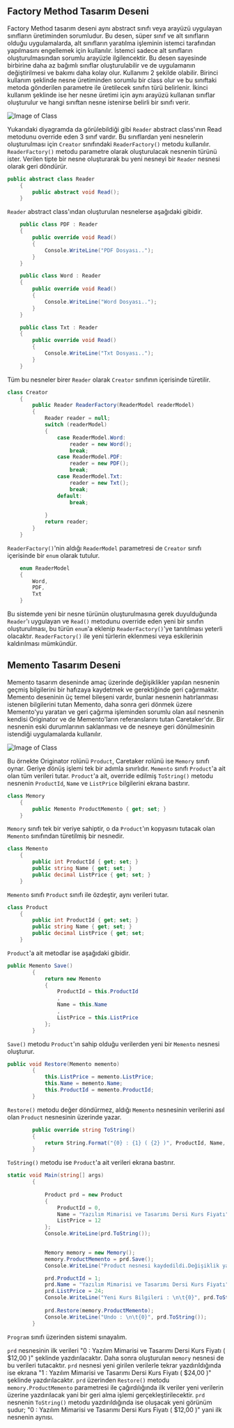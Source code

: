 ## Factory Method Tasarım Deseni

Factory Method tasarım deseni aynı abstract sınıfı veya arayüzü uygulayan sınıfların üretiminden sorumludur. Bu desen, süper sınıf ve alt sınıfların olduğu uygulamalarda, alt sınıfların yaratılma işleminin istemci tarafından yapılmasını engellemek için kullanılır. İstemci sadece alt sınıfların oluşturulmasından sorumlu arayüzle ilgilencektir. Bu desen sayesinde birbirine daha az bağımlı sınıflar oluşturulabilir ve de uygulamanın değiştirilmesi ve bakımı daha kolay olur. 
Kullanımı 2 şekilde olabilir. Birinci kullanım şeklinde nesne üretiminden sorumlu bir class olur ve bu sınıftaki metoda gönderilen parametre ile üretilecek sınıfın türü belirlenir. İkinci kullanım şeklinde ise her nesne üretimi için aynı arayüzü kullanan sınıflar oluşturulur ve hangi sınıftan nesne istenirse belirli bir sınıfı verir.

![Image of Class](https://github.com/TansuCam/yazilim-mimarisi-ve-tasarimi/blob/master/FactoryMethodTasarimDeseni.png)

Yukarıdaki diyagramda da görülebildiği gibi `Reader` abstract class'ının Read metodunu override eden 3 sınıf vardır. Bu sınıflardan yeni nesnelerin oluşturulması için `Creator` sınıfındaki `ReaderFactory()` metodu kullanılır. `ReaderFactory()` metodu parametre olarak oluşturulacak nesnenin türünü ister. Verilen tipte bir nesne oluşturarak bu yeni nesneyi bir `Reader` nesnesi olarak geri döndürür. 

```cs
public abstract class Reader
    {
        public abstract void Read();
    }
```

`Reader` abstract class'ından oluşturulan nesnelerse aşağıdaki gibidir.

```cs
    public class PDF : Reader
    {
        public override void Read()
        {
            Console.WriteLine("PDF Dosyası..");
        }
    }

    public class Word : Reader
    {
        public override void Read()
        {
            Console.WriteLine("Word Dosyası..");
        }
    }

    public class Txt : Reader
    {
        public override void Read()
        {
            Console.WriteLine("Txt Dosyası..");
        }
    }
```

Tüm bu nesneler birer `Reader` olarak `Creator` sınıfının içerisinde türetilir.

```cs
class Creator
    {
        public Reader ReaderFactory(ReaderModel readerModel)
        {
            Reader reader = null;
            switch (readerModel)
            {
                case ReaderModel.Word:
                    reader = new Word();
                    break;
                case ReaderModel.PDF:
                    reader = new PDF();
                    break;
                case ReaderModel.Txt:
                    reader = new Txt();
                    break;
                default:
                    break;
                    
            }
            return reader;
        }
    }
```

`ReaderFactory()`'nin aldığı `ReaderModel` parametresi de `Creator` sınıfı içerisinde bir `enum` olarak tutulur.

```cs
    enum ReaderModel
    {
        Word,
        PDF,
        Txt
    }
```

Bu sistemde yeni bir nesne türünün oluşturulmasına gerek duyulduğunda `Reader`'ı uygulayan ve `Read()` metodunu override eden yeni bir sınıfın oluşturulması, bu türün `enum`'a eklenip `ReaderFactory()`'ye tanıtılması yeterli olacaktır. `ReaderFactory()` ile yeni türlerin eklenmesi veya eskilerinin kaldırılması mümkündür. 

## Memento Tasarım Deseni

Memento tasarım deseninde amaç üzerinde değişiklikler yapılan nesnenin geçmiş bilgilerini bir hafızaya kaydetmek ve gerektiğinde geri çağırmaktır. Memento deseninin üç temel bileşeni vardır, bunlar nesnenin hatırlanması istenen bilgilerini tutan Memento, daha sonra geri dönmek üzere Memento'yu yaratan ve geri çağırma işleminden sorumlu olan asıl nesnenin kendisi Originator ve de Memento'ların referanslarını tutan Caretaker'dır. Bir nesnenin eski durumlarının saklanması ve de nesneye geri dönülmesinin istendiği uygulamalarda kullanılır.

![Image of Class](https://github.com/TansuCam/yazilim-mimarisi-ve-tasarimi/blob/master/MementoTasarimDeseni.png)

Bu örnekte Originator rolünü `Product`, Caretaker rolünü ise `Memory` sınıfı oynar. Geriye dönüş işlemi tek bir adımla sınırlıdır. `Memento` sınıfı `Product`'a ait olan tüm verileri tutar. `Product`'a ait, override edilmiş `ToString()` metodu nesnenin `ProductId`, `Name` ve `ListPrice` bilgilerini ekrana bastırır.

```cs
class Memory
    {
        public Memento ProductMemento { get; set; }
    }
```
`Memory` sınıfı tek bir veriye sahiptir, o da `Product`'ın kopyasını tutacak olan `Memento` sınıfından türetilmiş bir nesnedir.

```cs
class Memento
    {
        public int ProductId { get; set; }
        public string Name { get; set; }
        public decimal ListPrice { get; set; }
    }
```
`Memento` sınıfı `Product` sınıfı ile özdeştir, aynı verileri tutar.

```cs
class Product
    {
        public int ProductId { get; set; }
        public string Name { get; set; }
        public decimal ListPrice { get; set; 
    }
```
`Product`'a ait metodlar ise aşağıdaki gibidir.

```cs
public Memento Save()
        {
            return new Memento
            {
                ProductId = this.ProductId
                ,
                Name = this.Name
                ,
                ListPrice = this.ListPrice
            };
        }
```
`Save()` metodu `Product`'ın sahip olduğu verilerden yeni bir `Memento` nesnesi oluşturur.


```cs
public void Restore(Memento memento)
        {
            this.ListPrice = memento.ListPrice;
            this.Name = memento.Name;
            this.ProductId = memento.ProductId;
        }
```
`Restore()` metodu değer döndürmez, aldığı `Memento` nesnesinin verilerini asıl olan `Product` nesnesinin üzerinde yazar.

```cs
        public override string ToString()
        {
            return String.Format("{0} : {1} ( {2} )", ProductId, Name, ListPrice.ToString("C2"));
        }
```
`ToString()` metodu ise `Product`'a ait verileri ekrana bastırır.

```cs
static void Main(string[] args)
        {
         
            Product prd = new Product
            {
                ProductId = 0,
                Name = "Yazılım Mimarisi ve Tasarımı Dersi Kurs Fiyatı",
                ListPrice = 12
            };
            Console.WriteLine(prd.ToString());

                  
            Memory memory = new Memory();  
            memory.ProductMemento = prd.Save();
            Console.WriteLine("Product nesnesi kaydedildi.Değişiklik yapılıyor..");

            prd.ProductId = 1;
            prd.Name = "Yazılım Mimarisi ve Tasarımı Dersi Kurs Fiyatı";
            prd.ListPrice = 24;
            Console.WriteLine("Yeni Kurs Bilgileri : \n\t{0}", prd.ToString());
 
            prd.Restore(memory.ProductMemento);
            Console.WriteLine("Undo : \n\t{0}", prd.ToString());
        }
```
`Program` sınıfı üzerinden sistemi sınayalım.

`prd` nesnesinin ilk verileri "0 : Yazılım Mimarisi ve Tasarımı Dersi Kurs Fiyatı ( $12,00 )" şeklinde yazdırılacaktır.
Daha sonra oluşturulan `memory` nesnesi de bu verileri tutacaktır. `prd` nesnesi yeni girilen verilerle tekrar yazdırıldığında ise ekrana "1 : Yazılım Mimarisi ve Tasarımı Dersi Kurs Fiyatı ( $24,00 )" şeklinde yazdırılacaktır. `prd` üzerinden `Restore()` metodu `memory.ProductMemento` parametresi ile çağırdılığında ilk veriler yeni verilerin üzerine yazdırılacak yani bir geri alma işlemi gerçekleştirilecektir. `prd` nesnenin `ToString()` metodu yazdırıldığında ise oluşacak yeni görünüm şudur; "0 : Yazılım Mimarisi ve Tasarımı Dersi Kurs Fiyatı ( $12,00 )" yani ilk nesnenin aynısı.
